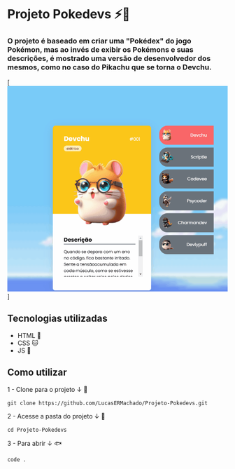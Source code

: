 

# Projeto Pokedevs ⚡🐹

### O projeto é baseado em criar uma "Pokédex" do jogo Pokémon, mas ao invés de exibir os Pokémons e suas descrições, é mostrado uma versão de desenvolvedor dos mesmos, como no caso do Pikachu que se torna o Devchu.

[<img src="./tela-pokedev.gif" alt="gif da tela do Pokédev">]

## Tecnologias utilizadas

- HTML 🐛
- CSS 🐱
- JS 🦅

## Como utilizar 

1 - Clone para o projeto ↓ 🐬
     
```
git clone https://github.com/LucasERMachado/Projeto-Pokedevs.git
```

2 - Acesse a pasta do projeto ↓ 🐋

```
cd Projeto-Pokedevs
```

3 - Para abrir ↓ 🐟

```
code .
```


